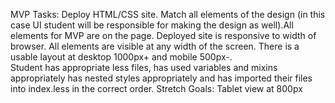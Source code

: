 MVP Tasks:
Deploy HTML/CSS site. Match all elements of the design (in this case UI student will be responsible for making the design as well).All elements for MVP are on the page. 
Deployed site is responsive to width of browser. All elements are visible at any width of the screen. There is a usable layout at desktop 1000px+ and mobile 500px-.  
Student has appropriate less files, has used variables and mixins appropriately has nested styles appropriately and has imported their files into index.less in the correct order.
Stretch Goals:
Tablet view at 800px